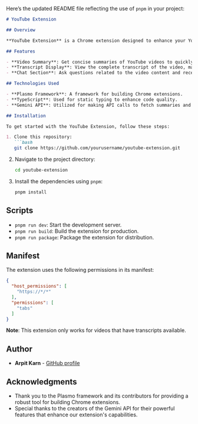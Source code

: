 Here’s the updated README file reflecting the use of `pnpm` in your project:

```markdown
# YouTube Extension

## Overview

**YouTube Extension** is a Chrome extension designed to enhance your YouTube viewing experience by providing useful functionalities such as video summaries, transcripts, and a chat feature for asking questions related to the video content.

## Features

- **Video Summary**: Get concise summaries of YouTube videos to quickly understand the main points.
- **Transcript Display**: View the complete transcript of the video, making it easier to follow along or reference specific parts.
- **Chat Section**: Ask questions related to the video content and receive instant responses.

## Technologies Used

- **Plasmo Framework**: A framework for building Chrome extensions.
- **TypeScript**: Used for static typing to enhance code quality.
- **Gemini API**: Utilized for making API calls to fetch summaries and answer questions.

## Installation

To get started with the YouTube Extension, follow these steps:

1. Clone this repository:
   ```bash
   git clone https://github.com/yourusername/youtube-extension.git
   ```

2. Navigate to the project directory:
   ```bash
   cd youtube-extension
   ```

3. Install the dependencies using `pnpm`:
   ```bash
   pnpm install
   ```

## Scripts

- `pnpm run dev`: Start the development server.
- `pnpm run build`: Build the extension for production.
- `pnpm run package`: Package the extension for distribution.

## Manifest

The extension uses the following permissions in its manifest:

```json
{
  "host_permissions": [
    "https://*/*"
  ],
  "permissions": [
    "tabs"
  ]
}
```

**Note**: This extension only works for videos that have transcripts available.

## Author

- **Arpit Karn** - [GitHub profile](https://github.com/arpit7257)


## Acknowledgments

- Thank you to the Plasmo framework and its contributors for providing a robust tool for building Chrome extensions.
- Special thanks to the creators of the Gemini API for their powerful features that enhance our extension's capabilities.
```


